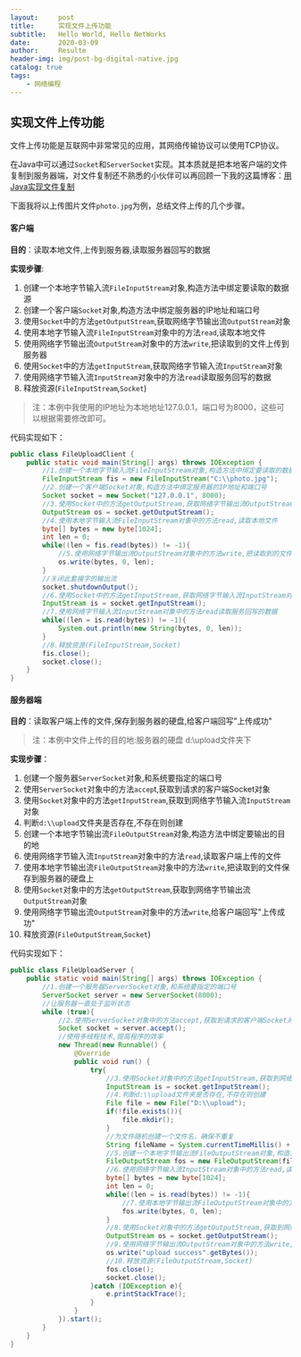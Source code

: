 ```yaml
---
layout:     post                    
title:      实现文件上传功能               
subtitle:   Hello World, Hello NetWorks 
date:       2020-03-09              
author:     Resulte                      
header-img: img/post-bg-digital-native.jpg  
catalog: true                       
tags:                               
    - 网络编程
---
```


## 实现文件上传功能
文件上传功能是互联网中非常常见的应用，其网络传输协议可以使用TCP协议。

在Java中可以通过`Socket`和`ServerSocket`实现。其本质就是把本地客户端的文件复制到服务器端，对文件复制还不熟悉的小伙伴可以再回顾一下我的这篇博客：[用Java实现文件复制]([http://resulte.top/2020/03/06/%E7%94%A8Java%E5%AE%9E%E7%8E%B0%E6%96%87%E4%BB%B6%E5%A4%8D%E5%88%B6/](http://resulte.top/2020/03/06/用Java实现文件复制/))

下面我将以上传图片文件`photo.jpg`为例，总结文件上传的几个步骤。

#### 客户端

**目的**：读取本地文件,上传到服务器,读取服务器回写的数据

**实现步骤**:

1. 创建一个本地字节输入流`FileInputStream`对象,构造方法中绑定要读取的数据源
2. 创建一个客户端`Socket`对象,构造方法中绑定服务器的IP地址和端口号
3. 使用`Socket`中的方法`getOutputStream`,获取网络字节输出流`OutputStream`对象
4. 使用本地字节输入流`FileInputStream`对象中的方法`read`,读取本地文件
5. 使用网络字节输出流`OutputStream`对象中的方法`write`,把读取到的文件上传到服务器
6. 使用`Socket`中的方法`getInputStream`,获取网络字节输入流`InputStream`对象
7. 使用网络字节输入流`InputStream`对象中的方法`read`读取服务回写的数据
8. 释放资源(`FileInputStream`,`Socket`)

> 注：本例中我使用的IP地址为本地地址127.0.0.1，端口号为8000，这些可以根据需要修改即可。

代码实现如下：

```java
public class FileUploadClient {
    public static void main(String[] args) throws IOException {
        //1.创建一个本地字节输入流FileInputStream对象,构造方法中绑定要读取的数据源
        FileInputStream fis = new FileInputStream("C:\\photo.jpg");
        //2.创建一个客户端Socket对象,构造方法中绑定服务器的IP地址和端口号
        Socket socket = new Socket("127.0.0.1", 8000);
        //3.使用Socket中的方法getOutputStream,获取网络字节输出流OutputStream对象
        OutputStream os = socket.getOutputStream();
        //4.使用本地字节输入流FileInputStream对象中的方法read,读取本地文件
        byte[] bytes = new byte[1024];
        int len = 0;
        while((len = fis.read(bytes)) != -1){
            //5.使用网络字节输出流OutputStream对象中的方法write,把读取到的文件上传到服务器
            os.write(bytes, 0, len);
        }
        //关闭此套接字的输出流
        socket.shutdownOutput();
        //6.使用Socket中的方法getInputStream,获取网络字节输入流InputStream对象
        InputStream is = socket.getInputStream();
        //7.使用网络字节输入流InputStream对象中的方法read读取服务回写的数据
        while((len = is.read(bytes)) != -1){
            System.out.println(new String(bytes, 0, len));
        }
        //8.释放资源(FileInputStream,Socket)
        fis.close();
        socket.close();
    }
}
```

#### 服务器端

**目的**：读取客户端上传的文件,保存到服务器的硬盘,给客户端回写"上传成功"

> 注：本例中文件上传的目的地:服务器的硬盘 d:\\upload文件夹下

**实现步骤**：

1. 创建一个服务器`ServerSocket`对象,和系统要指定的端口号
2. 使用`ServerSocket`对象中的方法`accep`t,获取到请求的客户端Socket对象
3. 使用`Socket`对象中的方法`getInputStream`,获取到网络字节输入流`InputStream`对象
4. 判断`d:\\upload`文件夹是否存在,不存在则创建
5. 创建一个本地字节输出流`FileOutputStream`对象,构造方法中绑定要输出的目的地
6. 使用网络字节输入流`InputStream`对象中的方法`read`,读取客户端上传的文件
7. 使用本地字节输出流`FileOutputStream`对象中的方法`write`,把读取到的文件保存到服务器的硬盘上
8. 使用`Socket`对象中的方法`getOutputStream`,获取到网络字节输出流`OutputStream`对象
9. 使用网络字节输出流`OutputStream`对象中的方法`write`,给客户端回写"上传成功"
10. 释放资源(`FileOutputStream`,`Socket`)

代码实现如下：

```java
public class FileUploadServer {
    public static void main(String[] args) throws IOException {
        //1.创建一个服务器ServerSocket对象,和系统要指定的端口号
        ServerSocket server = new ServerSocket(8000);
        //让服务器一直处于监听状态
        while (true){
            //2.使用ServerSocket对象中的方法accept,获取到请求的客户端Socket对象
            Socket socket = server.accept();
            //使用多线程技术,提高程序的效率
            new Thread(new Runnable() {
                @Override
                public void run() {
                    try{
                        //3.使用Socket对象中的方法getInputStream,获取到网络字节输入流InputStream对象
                        InputStream is = socket.getInputStream();
						//4.判断d:\\upload文件夹是否存在,不存在则创建
                        File file = new File("D:\\upload");
                        if(!file.exists()){
                            file.mkdir();
                        }
                        //为文件随机创建一个文件名，确保不重复
                        String fileName = System.currentTimeMillis() + new Random().nextInt(9000) + ".txt";
                        //5.创建一个本地字节输出流FileOutputStream对象,构造方法中绑定要输出的目的地
                        FileOutputStream fos = new FileOutputStream(file + File.separator + fileName);
						//6.使用网络字节输入流InputStream对象中的方法read,读取客户端上传的文件
                        byte[] bytes = new byte[1024];
                        int len = 0;
                        while((len = is.read(bytes)) != -1){
                            //7.使用本地字节输出流FileOutputStream对象中的方法write,把读取到的文件保存到服务器的硬盘上
                            fos.write(bytes, 0, len);
                        }
                        //8.使用Socket对象中的方法getOutputStream,获取到网络字节输出流OutputStream对象
                        OutputStream os = socket.getOutputStream();
                        //9.使用网络字节输出流OutputStream对象中的方法write,给客户端回写"上传成功"
                        os.write("upload success".getBytes());
						//10.释放资源(FileOutputStream,Socket)
                        fos.close();
                        socket.close();
                    }catch (IOException e){
                        e.printStackTrace();
                    }
                }
            }).start();
        }
    }
}
```

